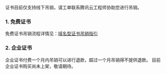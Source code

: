 证书目前仅支持线下吊销，请工单联系腾讯云工程师协助您进行吊销。

### 1. 免费证书
免费证书吊销流程详情见：[域名型证书吊销指引](https://www.qcloud.com/doc/product/400/6550)

### 2. 企业证书
企业证书付费一个月内吊销可以进行退款，超过一个月吊销得不提供退款。
目前企业证书购买尚未上架，敬请期待。
